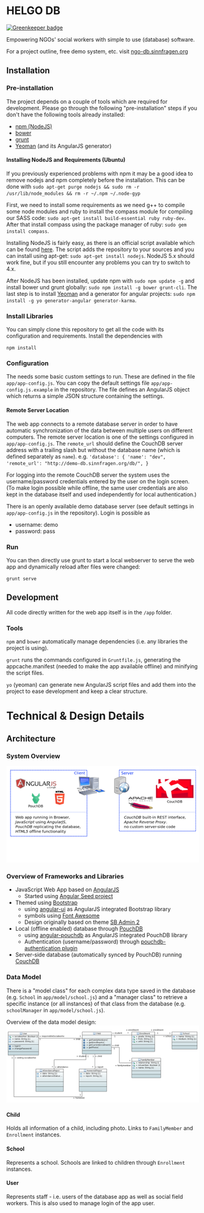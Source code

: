 # HELGO DB

[![Greenkeeper badge](https://badges.greenkeeper.io/NGO-DB/helgo_db.svg)](https://greenkeeper.io/)

Empowering NGOs' social workers with simple to use (database) software.

For a project outline, free demo system, etc. visit [ngo-db.sinnfragen.org](http://ngo-db.sinnfragen.org/)



## Installation

### Pre-installation
The project depends on a couple of tools which are required for development. Please go through the following "pre-installation" steps if you don't have the following tools already installed:

- [npm (NodeJS)](https://www.npmjs.org/)
- [bower](http://bower.io)
- [grunt](http://gruntjs.com/)
- [Yeoman](http://yeoman.io/) (and its AngularJS generator)

#### Installing NodeJS and Requirements (Ubuntu)
If you previously experienced problems with npm it may be a good idea to remove nodejs and npm completely before the installation. This can be done with
`sudo apt-get purge nodejs && sudo rm -r /usr/lib/node_modules && rm -r ~/.npm ~/.node-gyp`

First, we need to install some requirements as we need g++ to compile some node modules and ruby to install the compass module for compiling our SASS code: `sudo apt-get install build-essential ruby ruby-dev`. After that install compass using the package manager of ruby: `sudo gem install compass`.

Installing NodeJS is fairly easy, as there is an official script available which can be found [here](https://github.com/nodesource/distributions#debinstall). The script adds the repository to your sources and you can install using apt-get: `sudo apt-get install nodejs`. NodeJS 5.x should work fine, but if you still encounter any problems you can try to switch to 4.x. 

After NodeJS has been installed, update npm with `sudo npm update -g` and install bower und grunt globally: `sudo npm install -g bower grunt-cli`. The last step is to install [Yeoman](http://yeoman.io/) and a generator for angular projects: `sudo npm install -g yo generator-angular generator-karma`.

### Install Libraries
You can simply clone this repository to get all the code with its configuration and requirements.
Install the dependencies with
```
npm install
```

### Configuration
The needs some basic custom settings to run. These are defined in the file `app/app-config.js`. You can copy the default settings file `app/app-config.js.example` in the repository.
The file defines an AngularJS object which returns a simple JSON structure containing the settings.

#### Remote Server Location
The web app connects to a remote database server in order to have automatic synchronization of the data between multiple users on different computers.
The remote server location is one of the settings configured in `app/app-config.js`.
The `remote_url` should define the CouchDB server address with a trailing slash but without the database name (which is defined separately as `name`). e.g. 
``
    'database': {
        'name': "dev",
        'remote_url': "http://demo-db.sinnfragen.org/db/",
    }
``

For logging into the remote CouchDB server the system uses the username/password credentials entered by the user on the login screen.
(To make login possible while offline, the same user credentials are also kept in the database itself and used independently for local authentication.) 

There is an openly available demo database server (see default settings in `app/app-config.js` in the repository). Login is possible as

- username: demo
- password: pass

### Run
You can then directly use grunt to start a local webserver to serve the web app and dynamically reload after files were changed:
```
grunt serve
```



## Development
All code directly written for the web app itself is in the `/app` folder.

### Tools
`npm` and `bower` automatically manage dependencies (i.e. any libraries the project is using).

`grunt` runs the commands configured in `Gruntfile.js`, generating the appcache.manifest (needed to make the app available offline) and minifying the script files.

`yo` (yeoman) can generate new AngularJS script files and add them into the project to ease development and keep a clear structure.




# Technical & Design Details

## Architecture

### System Overview
![](doc/system_overview.png)

### Overview of Frameworks and Libraries
- JavaScript Web App based on [AngularJS][ng]
  - Started using [Angular Seed project][ng-seed]
- Themed using [Bootstrap][bootstrap]
  - using [angular-ui][angular-ui] as AngularJS integrated Bootstrap library
  - symbols using [Font Awesome][font-awesome]
  - Design originally based on theme [SB Admin 2][bootstrap-sb-admin]
- Local (offline enabled) database through [PouchDB][pouchdb]
  - using [angular-pouchdb][pouchdb-ng] as AngularJS integrated PouchDB library
  - Authentication (username/password) through [pouchdb-authentication plugin][pouchdb-auth]
- Server-side database (automatically synced by PouchDB) running [CouchDB][couchdb]

### Data Model
There is a "model class" for each complex data type saved in the database (e.g. `School` in `app/model/school.js`) and a "manager class" to retrieve a specific instance (or all instances) of that class from the database (e.g. `schoolManager` in `app/model/school.js`).

Overview of the data model design:
![](doc/domain-model.png)

#### Child
Holds all information of a child, including photo. Links to `FamilyMember` and `Enrollment` instances.

#### School
Represents a school. Schools are linked to children through `Enrollment` instances.

#### User
Represents staff - i.e. users of the database app as well as social field workers. This is also used to manage login of the app user.



[ng]: https://docs.angularjs.org/api
[ng-seed]: https://github.com/angular/angular-seed
[pouchdb]: http://pouchdb.com/api.html
[pouchdb-ng]: https://github.com/angular-pouchdb/angular-pouchdb
[pouchdb-auth]: https://github.com/nolanlawson/pouchdb-authentication
[couchdb]: http://docs.couchdb.org/en/1.6.1/
[bootstrap]: http://getbootstrap.com/
[bootstrap-sb-admin]: http://startbootstrap.com/template-overviews/sb-admin-2/
[font-awesome]: http://fortawesome.github.io/Font-Awesome/icons/
[angular-ui]: https://angular-ui.github.io/bootstrap/
